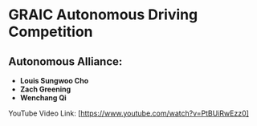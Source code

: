 ﻿# GRAIC Autonomous Driving Competition

## Autonomous Alliance:
- **Louis Sungwoo Cho**
- **Zach Greening**
- **Wenchang Qi** 

YouTube Video Link: [https://www.youtube.com/watch?v=PtBUiRwEzz0]


